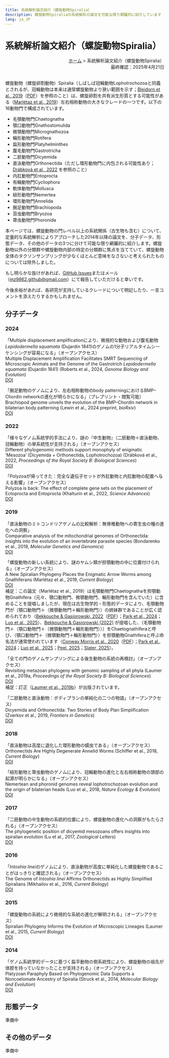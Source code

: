 ```yaml
---
title: 系統解析論文紹介（螺旋動物Spiralia）
description: 螺旋動物Spiraliaの系統解析の論文を可能な限り網羅的に紹介しています
lang: ja_JP
---
```


# 系統解析論文紹介（螺旋動物Spiralia）
<div style="text-align: right;">
  <span><a href="../">ホーム</a> &gt; 系統解析論文紹介（螺旋動物Spiralia）</span>
</div>
<div style="text-align: right;">最終確認：2025年4月21日</div><br>

螺旋動物（螺旋卵割動物）Spiralia（しばしば冠輪動物Lophotrochozoaと同義とされるが、冠輪動物は本来は通常螺旋動物より狭い範囲を示す；[Bleidorn et al., 2019](https://doi.org/10.1007/s13127-019-00412-4)（[PDF](https://www.gfbs-home.de/fileadmin/user_upload/ode2mods/ode/ode19/ode19_0412/article.pdf)）を参照のこと）は、螺旋卵割を共有派生形質とする可能性がある（[Marlétaz et al., 2019](https://doi.org/10.1016/j.cub.2018.11.042)）左右相称動物の大きなクレードの一つです。以下の16動物門で構成されています。

- 毛顎動物門Chaetognatha
- 顎口動物門Gnathostomulida
- 微顎動物門Micrognathozoa
- 輪形動物門Rotifera
- 扁形動物門Platyhelminthes
- 腹毛動物門Gastrotricha
- 二胚動物門Dicyemida
- 直泳動物門Orthonectida（ただし環形動物門に内包される可能性あり；[Drábková et al., 2022](https://doi.org/10.1098/rspb.2022.0683) を参照のこと）
- 内肛動物門Entoprocta
- 有輪動物門Cycliophora
- 軟体動物門Mollusca
- 紐形動物門Nemertea
- 環形動物門Annelida
- 腕足動物門Brachiopoda
- 苔虫動物門Bryozoa
- 箒虫動物門Phoronida

本ページでは、螺旋動物の門レベル以上の系統関係（古生物も含む）について、定量的な系統解析によりアプローチした2014年以降の論文を、分子データ、形態データ、その他のデータの3つに分けて可能な限り網羅的に紹介します。螺旋動物以外の分類群や螺旋動物内部の特定の分類群に焦点を当てていて、螺旋動物全体のタクソンサンプリングが少なくほとんど意味をなさないと考えられたものについては除外しました。

もし明らかな抜けがあれば、[GitHub Issues](https://github.com/MZ9862/metazoo-jp/issues)またはメール（<mz9862.github@gmail.com>）にて報告していただけると幸いです。

今後余裕があれば、各研究が支持しているクレードについて明記したり、一言コメントを添えたりするかもしれません。

## 分子データ
### 2024
「Multiple displacement amplificationにより、微視的な動物および腹毛動物*Lepidodermella squamata* (Dujardin 1841)のゲノムの1分子リアルタイムシーケンシングが容易になる」（オープンアクセス）  
Multiple Displacement Amplification Facilitates SMRT Sequencing of Microscopic Animals and the Genome of the Gastrotrich *Lepidodermella squamata* (Dujardin 1841) (Roberts et al., 2024, *Genome Biology and Evolution*)  
[DOI](https://doi.org/10.1093/gbe/evae254)

「腕足動物のゲノムにより、左右相称動物のbody patterningにおけるBMP–Chordin networkの進化が明らかになる」（プレプリント・閲覧可能）  
Brachiopod genome unveils the evolution of the BMP–Chordin network in bilaterian body patterning (Lewin et al., 2024 preprint, *bioRxiv*)  
[DOI](https://doi.org/10.1101/2024.05.28.596352)

### 2022
「様々なゲノム系統学的手法により、謎の『中生動物』（二胚動物＋直泳動物、冠輪動物）の単系統性が支持される」（オープンアクセス）  
Different phylogenomic methods support monophyly of enigmatic ‘Mesozoa’ (Dicyemida + Orthonectida, Lophotrochozoa) (Drábková et al., 2022, *Proceedings of the Royal Society B: Biological Sciences*)  
[DOI](https://doi.org/10.1098/rspb.2022.0683)

「Polyzoaが帰ってきた：完全な遺伝子セットが外肛動物と内肛動物の配置へ与える影響」（オープンアクセス）  
Polyzoa is back: The effect of complete gene sets on the placement of Ectoprocta and Entoprocta (Khalturin et al., 2022, *Science Advances*)  
[DOI](https://doi.org/10.1126/sciadv.abo4400)

### 2019
「直泳動物のミトコンドリアゲノムの比較解析：無脊椎動物への寄生虫の種の進化への洞察」  
Comparative analysis of the mitochondrial genomes of Orthonectida: insights into the evolution of an invertebrate parasite species (Bondarenko et al., 2019, *Molecular Genetics and Genomics*)  
[DOI](https://doi.org/10.1007/s00438-019-01543-1)

「螺旋動物の新しい系統により、謎のヤムシ類が担顎動物の中に位置付けられる」（オープンアクセス）  
A New Spiralian Phylogeny Places the Enigmatic Arrow Worms among Gnathiferans (Marlétaz et al., 2019, *Current Biology*)  
[DOI](https://doi.org/10.1016/j.cub.2018.11.042)  
補足：この論文（Marlétaz et al., 2019）は毛顎動物門Chaetognathaを担顎動物Gnathifera（元々、顎口動物門、微顎動物門、輪形動物門を含んでいた）に含めることを提唱しましたが、現在は古生物学的・形態的データにより、毛顎動物門が（顎口動物門＋（微顎動物門＋輪形動物門））の姉妹群であることが広く認められており（[Bekkouche & Gąsiorowski, 2022](https://doi.org/10.1080/14772019.2022.2109217)（[PDF](https://hal.science/hal-03828531/)）；[Park et al., 2024](https://doi.org/10.1126/sciadv.adi6678)；[Luo et al., 2025](https://doi.org/10.1038/s41586-025-08830-5)）、[Bekkouche & Gąsiorowski (2022)](https://doi.org/10.1080/14772019.2022.2109217) が提唱した、（毛顎動物門＋（顎口動物門＋（微顎動物門＋輪形動物門）））をChaetognathiferaと呼び、（顎口動物門＋（微顎動物門＋輪形動物門））を担顎動物Gnathiferaと呼ぶ命名法が通常使われています（[Conway Morris et al., 2020](https://doi.org/10.1017/jpa.2020.4)（[PDF](https://www.researchgate.net/publication/337797542_A_possible_Cambrian_stem-group_gnathiferan-chaetognath_from_the_Weeks_Formation_Miaolingian_of_Utah)）；[Park et al., 2024](https://doi.org/10.1126/sciadv.adi6678)；[Luo et al., 2025](https://doi.org/10.1038/s41586-025-08830-5)；[Peel, 2025](https://doi.org/10.1080/03115518.2025.2455702)；[Slater, 2025](https://doi.org/10.1098/rspb.2024.2386)）。

「全ての門のゲノムサンプリングによる後生動物の系統の再検討」（オープンアクセス）  
Revisiting metazoan phylogeny with genomic sampling of all phyla (Laumer et al., 2019a, *Proceedings of the Royal Society B: Biological Sciences*)  
[DOI](https://doi.org/10.1098/rspb.2019.0831)  
補足：訂正（[Laumer et al., 2019b](https://doi.org/10.1098/rspb.2019.1941)）が出版されています。

「二胚動物と直泳動物：ボディプランの単純化の二つの物語」（オープンアクセス）  
Dicyemida and Orthonectida: Two Stories of Body Plan Simplification (Zverkov et al., 2019, *Frontiers in Genetics*)  
[DOI](https://doi.org/10.3389/fgene.2019.00443)

### 2018
「直泳動物は高度に退化した環形動物の蠕虫である」（オープンアクセス）  
Orthonectids Are Highly Degenerate Annelid Worms (Schiffer et al., 2018, *Current Biology*)  
[DOI](https://doi.org/10.1016/j.cub.2018.04.088)

「紐形動物と箒虫動物のゲノムにより、冠輪動物の進化と左右相称動物の頭部の起源が明らかになる」（オープンアクセス）  
Nemertean and phoronid genomes reveal lophotrochozoan evolution and the origin of bilaterian heads (Luo et al., 2018, *Nature Ecology & Evolution*)  
[DOI](https://doi.org/10.1038/s41559-017-0389-y)

### 2017
「二胚動物の中生動物の系統的位置により、螺旋動物の進化への洞察がもたらされる」（オープンアクセス）  
The phylogenetic position of dicyemid mesozoans offers insights into spiralian evolution (Lu et al., 2017, *Zoological Letters*)  
[DOI](https://doi.org/10.1186/s40851-017-0068-5)

### 2016
「*Intoshia linei*のゲノムにより、直泳動物が高度に単純化した螺旋動物であることがはっきりと確認される」（オープンアクセス）  
The Genome of *Intoshia linei* Affirms Orthonectids as Highly Simplified Spiralians (Mikhailov et al., 2016, *Current Biology*)  
[DOI](https://doi.org/10.1016/j.cub.2016.05.007)

### 2015
「螺旋動物の系統により微視的な系統の進化が解明される」（オープンアクセス）  
Spiralian Phylogeny Informs the Evolution of Microscopic Lineages (Laumer et al., 2015, *Current Biology*)  
[DOI](https://doi.org/10.1016/j.cub.2017.11.026)

### 2014
「ゲノム系統学的データに基づく扁平動物の側系統性により、螺旋動物の祖先が体腔を持っていなかったことが支持される」（オープンアクセス）  
Platyzoan Paraphyly Based on Phylogenomic Data Supports a Noncoelomate Ancestry of Spiralia (Struck et al., 2014, *Molecular Biology and Evolution*)  
[DOI](https://doi.org/10.1093/molbev/msu143)

## 形態データ
準備中

## その他のデータ
準備中
